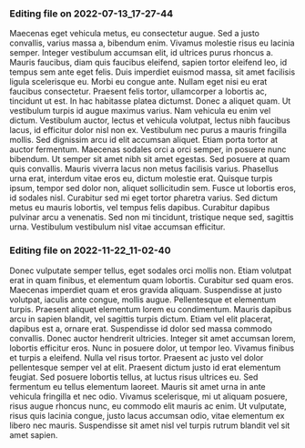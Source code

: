 

### Editing file on 2022-07-13_17-27-44

Maecenas eget vehicula metus, eu consectetur augue. Sed a justo convallis, varius massa a, bibendum enim. Vivamus molestie risus eu lacinia semper. Integer vestibulum accumsan elit, id ultrices purus rhoncus a. Mauris faucibus, diam quis faucibus eleifend, sapien tortor eleifend leo, id tempus sem ante eget felis. Duis imperdiet euismod massa, sit amet facilisis ligula scelerisque eu. Morbi eu congue ante. Nullam eget nisi eu erat faucibus consectetur. Praesent felis tortor, ullamcorper a lobortis ac, tincidunt ut est. In hac habitasse platea dictumst. Donec a aliquet quam. Ut vestibulum turpis id augue maximus varius. Nam vehicula eu enim vel dictum. Vestibulum auctor, lectus et vehicula volutpat, lectus nibh faucibus lacus, id efficitur dolor nisl non ex.
Vestibulum nec purus a mauris fringilla mollis. Sed dignissim arcu id elit accumsan aliquet. Etiam porta tortor at auctor fermentum. Maecenas sodales orci a orci semper, in posuere nunc bibendum. Ut semper sit amet nibh sit amet egestas. Sed posuere at quam quis convallis. Mauris viverra lacus non metus facilisis varius. Phasellus urna erat, interdum vitae eros eu, dictum molestie erat. Quisque turpis ipsum, tempor sed dolor non, aliquet sollicitudin sem. Fusce ut lobortis eros, id sodales nisl. Curabitur sed mi eget tortor pharetra varius. Sed dictum metus eu mauris lobortis, vel tempus felis dapibus. Curabitur dapibus pulvinar arcu a venenatis. Sed non mi tincidunt, tristique neque sed, sagittis urna. Vestibulum vestibulum nisl vitae accumsan efficitur.




### Editing file on 2022-11-22_11-02-40

Donec vulputate semper tellus, eget sodales orci mollis non. Etiam volutpat erat in quam finibus, et elementum quam lobortis. Curabitur sed quam eros. Maecenas imperdiet quam et eros gravida aliquam. Suspendisse at justo volutpat, iaculis ante congue, mollis augue. Pellentesque et elementum turpis. Praesent aliquet elementum lorem eu condimentum. Mauris dapibus arcu in sapien blandit, vel sagittis turpis dictum. Etiam vel elit placerat, dapibus est a, ornare erat. Suspendisse id dolor sed massa commodo convallis. Donec auctor hendrerit ultricies. Integer sit amet accumsan lorem, lobortis efficitur eros. Nunc in posuere dolor, ut tempor leo. Vivamus finibus et turpis a eleifend. Nulla vel risus tortor.
Praesent ac justo vel dolor pellentesque semper vel at elit. Praesent dictum justo id erat elementum feugiat. Sed posuere lobortis tellus, at luctus risus ultrices eu. Sed fermentum eu tellus elementum laoreet. Mauris sit amet urna in ante vehicula fringilla et nec odio. Vivamus scelerisque, mi ut aliquam posuere, risus augue rhoncus nunc, eu commodo elit mauris ac enim. Ut vulputate, risus quis lacinia congue, justo lacus accumsan odio, vitae elementum ex libero nec mauris. Suspendisse sit amet nisl vel turpis rutrum blandit vel sit amet sapien.


